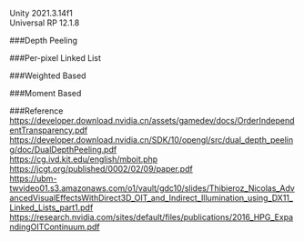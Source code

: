Unity 2021.3.14f1  
Universal RP 12.1.8  

###Depth Peeling  

###Per-pixel Linked List  

###Weighted Based  

###Moment Based  

###Reference
https://developer.download.nvidia.cn/assets/gamedev/docs/OrderIndependentTransparency.pdf  
https://developer.download.nvidia.cn/SDK/10/opengl/src/dual_depth_peeling/doc/DualDepthPeeling.pdf  
https://cg.ivd.kit.edu/english/mboit.php  
https://jcgt.org/published/0002/02/09/paper.pdf  
https://ubm-twvideo01.s3.amazonaws.com/o1/vault/gdc10/slides/Thibieroz_Nicolas_AdvancedVisualEffectsWithDirect3D_OIT_and_Indirect_Illumination_using_DX11_Linked_Lists_part1.pdf  
https://research.nvidia.com/sites/default/files/publications/2016_HPG_ExpandingOITContinuum.pdf  

